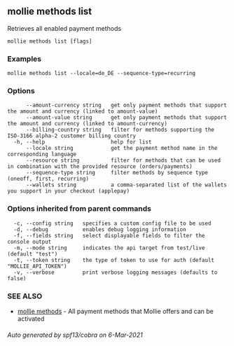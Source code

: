 ## mollie methods list

Retrieves all enabled payment methods

```
mollie methods list [flags]
```

### Examples

```
mollie methods list --locale=de_DE --sequence-type=recurring
```

### Options

```
      --amount-currency string   get only payment methods that support the amount and currency (linked to amount-value)
      --amount-value string      get only payment methods that support the amount and currency (linked to amount-currency)
      --billing-country string   filter for methods supporting the ISO-3166 alpha-2 customer billing country
  -h, --help                     help for list
      --locale string            get the payment method name in the corresponding language
      --resource string          filter for methods that can be used in combination with the provided resource (orders/payments)
      --sequence-type string     filter methods by sequence type (oneoff, first, recurring)
      --wallets string           a comma-separated list of the wallets you support in your checkout (applepay)
```

### Options inherited from parent commands

```
  -c, --config string   specifies a custom config file to be used
  -d, --debug           enables debug logging information
  -f, --fields string   select displayable fields to filter the console output
  -m, --mode string     indicates the api target from test/live (default "test")
  -t, --token string    the type of token to use for auth (default "MOLLIE_API_TOKEN")
  -v, --verbose         print verbose logging messages (defaults to false)
```

### SEE ALSO

* [mollie methods](mollie_methods.md)	 - All payment methods that Mollie offers and can be activated

###### Auto generated by spf13/cobra on 6-Mar-2021
